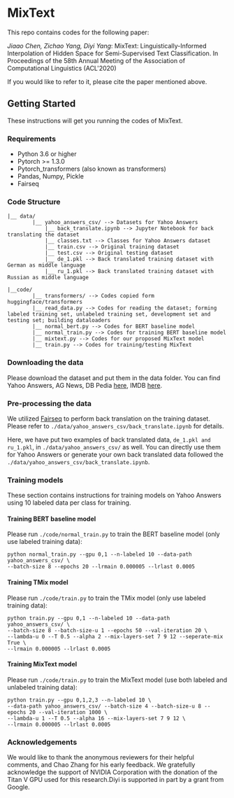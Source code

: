 # MixText
This repo contains codes for the following paper: 

*Jiaao Chen, Zichao Yang, Diyi Yang*: MixText: Linguistically-Informed Interpolation of Hidden Space for Semi-Supervised Text Classification. In Proceedings of the 58th Annual Meeting of the Association of Computational Linguistics (ACL'2020)

If you would like to refer to it, please cite the paper mentioned above. 


## Getting Started
These instructions will get you running the codes of MixText.

### Requirements
* Python 3.6 or higher
* Pytorch >= 1.3.0
* Pytorch_transformers (also known as transformers)
* Pandas, Numpy, Pickle
* Fairseq


### Code Structure
```
|__ data/
        |__ yahoo_answers_csv/ --> Datasets for Yahoo Answers
            |__ back_translate.ipynb --> Jupyter Notebook for back translating the dataset
            |__ classes.txt --> Classes for Yahoo Answers dataset
            |__ train.csv --> Original training dataset
            |__ test.csv --> Original testing dataset
            |__ de_1.pkl --> Back translated training dataset with German as middle language
            |__ ru_1.pkl --> Back translated training dataset with Russian as middle language

|__code/
        |__ transformers/ --> Codes copied form huggingface/transformers
        |__ read_data.py --> Codes for reading the dataset; forming labeled training set, unlabeled training set, development set and testing set; building dataloaders
        |__ normal_bert.py --> Codes for BERT baseline model
        |__ normal_train.py --> Codes for training BERT baseline model
        |__ mixtext.py --> Codes for our proposed MixText model
        |__ train.py --> Codes for training/testing MixText 
```

### Downloading the data
Please download the dataset and put them in the data folder. You can find Yahoo Answers, AG News, DB Pedia [here](https://github.com/LC-John/Yahoo-Answers-Topic-Classification-Dataset), IMDB [here](https://www.kaggle.com/lakshmi25npathi/imdb-dataset-of-50k-movie-reviews).

### Pre-processing the data
We utilized [Fairseq](https://github.com/pytorch/fairseq) to perform back translation on the training dataset. Please refer to `./data/yahoo_answers_csv/back_translate.ipynb` for details.

Here, we have put two examples of back translated data, `de_1.pkl and ru_1.pkl`, in `./data/yahoo_answers_csv/` as well. You can directly use them for Yahoo Answers or generate your own back translated data followed the `./data/yahoo_answers_csv/back_translate.ipynb`.

### Training models
These section contains instructions for training models on Yahoo Answers using 10 labeled data per class for training.

#### Training BERT baseline model
Please run `./code/normal_train.py` to train the BERT baseline model (only use labeled training data):
```
python normal_train.py --gpu 0,1 --n-labeled 10 --data-path yahoo_answers_csv/ \
--batch-size 8 --epochs 20 --lrmain 0.000005 --lrlast 0.0005
```

#### Training TMix model
Please run `./code/train.py` to train the TMix model (only use labeled training data):
```
python train.py --gpu 0,1 --n-labeled 10 --data-path yahoo_answers_csv/ \
--batch-size 8 --batch-size-u 1 --epochs 50 --val-iteration 20 \
--lambda-u 0 --T 0.5 --alpha 2 --mix-layers-set 7 9 12 --seperate-mix True \
--lrmain 0.000005 --lrlast 0.0005
```


#### Training MixText model
Please run `./code/train.py` to train the MixText model (use both labeled and unlabeled training data):
```
python train.py --gpu 0,1,2,3 --n-labeled 10 \
--data-path yahoo_answers_csv/ --batch-size 4 --batch-size-u 8 --epochs 20 --val-iteration 1000 \
--lambda-u 1 --T 0.5 --alpha 16 --mix-layers-set 7 9 12 \
--lrmain 0.000005 --lrlast 0.0005
```


### Acknowledgements
We would like to thank the anonymous reviewers for their helpful comments, and Chao Zhang for his early feedback. We gratefully acknowledge the support of NVIDIA Corporation with the donation of the Titan V GPU used for this research.Diyi is supported in part by a grant from Google.







